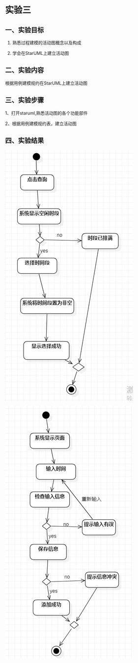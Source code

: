 # 实验三

 ## 一、实验目标

 1. 熟悉过程建模的活动图概念以及构成
 
 2. 学会在StarUML上建立活动图

 ## 二、实验内容

 根据用例建模规约在StarUML上建立活动图
 

 ## 三、实验步骤

 1、打开staruml,熟悉活动图的各个功能部件

 2、根据用例建模规约表，建立活动图

 ## 四、实验结果
 ![活动图1](./lab3_yonglitu1.jpg)


 ![活动图2](./lab3_yonglitu2.jpg)
 
